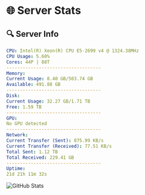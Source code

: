 # 🌐 Server Stats
## 🔍 Server Info
```yaml
CPU: Intel(R) Xeon(R) CPU E5-2699 v4 @ 1324.38MHz
CPU Usage: 5.60%
Cores: 44P | 88T
-----------------------------------
Memory:
Current Usage: 8.40 GB/503.74 GB
Available: 491.88 GB
-----------------------------------
Disk:
Current Usage: 32.27 GB/1.71 TB
Free: 1.59 TB
-----------------------------------
GPU:
No GPU detected
-----------------------------------
Network:
Current Transfer (Sent): 875.99 KB/s
Current Transfer (Received): 77.51 KB/s
Total Sent: 1.12 TB
Total Received: 229.41 GB
-----------------------------------
Uptime:
21d 21h 11m 32s
```
![GitHub Stats](https://img.shields.io/badge/Updated-2025-05-11_14:20:20-blue)